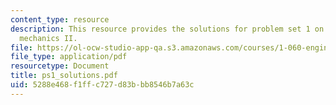 ```yaml
---
content_type: resource
description: This resource provides the solutions for problem set 1 on engineering
  mechanics II.
file: https://ol-ocw-studio-app-qa.s3.amazonaws.com/courses/1-060-engineering-mechanics-ii-spring-2006/5288e468f1ffc727d83bbb8546b7a63c_ps1_solutions.pdf
file_type: application/pdf
resourcetype: Document
title: ps1_solutions.pdf
uid: 5288e468-f1ff-c727-d83b-bb8546b7a63c
---
```

